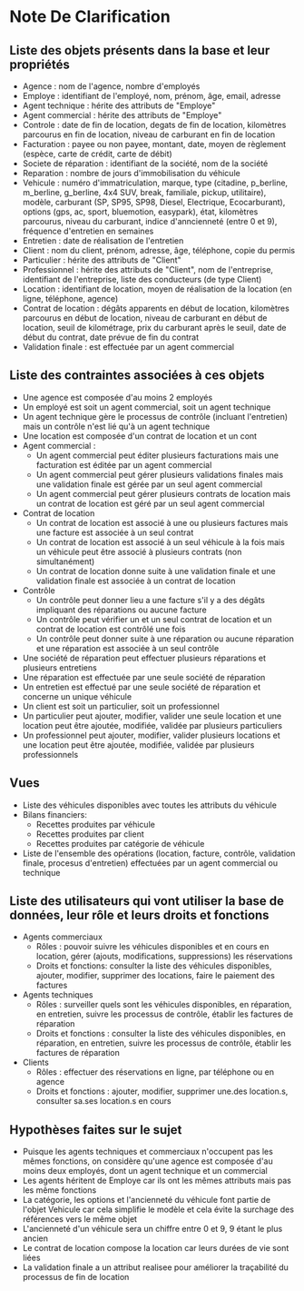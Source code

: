 # Note De Clarification

## Liste des objets présents dans la base et leur propriétés
* Agence : nom de l'agence, nombre d'employés
* Employe : identifiant de l'employé, nom, prénom, âge, email, adresse
* Agent technique : hérite des attributs de "Employe"
* Agent commercial : hérite des attributs de "Employe"
* Controle : date de fin de location, degats de fin de location, kilomètres parcourus en fin de location, niveau de carburant en fin de location
* Facturation : payee ou non payee, montant, date, moyen de règlement (espèce, carte de crédit, carte de débit)
* Societe de réparation : identifiant de la société, nom de la société
* Reparation : nombre de jours d'immobilisation du véhicule
* Vehicule : numéro d'immatriculation, marque, type (citadine, p_berline, m_berline, g_berline, 4x4 SUV, break, familiale, pickup, utilitaire), modèle, carburant (SP, SP95, SP98, Diesel, Electrique, Ecocarburant), options (gps, ac, sport, bluemotion, easypark), état, kilomètres parcourus, niveau du carburant, indice d'anncienneté (entre 0 et 9), fréquence d'entretien en semaines
* Entretien : date de réalisation de l'entretien
* Client : nom du client, prénom, adresse, âge, téléphone, copie du permis
* Particulier : hérite des attributs de "Client"
* Professionnel : hérite des attributs de "Client", nom de l'entreprise, identifiant de l'entreprise, liste des conducteurs (de type Client)
* Location : identifiant de location, moyen de réalisation de la location (en ligne, téléphone, agence)
* Contrat de location : dégâts apparents en début de location, kilomètres parcourus en début de location, niveau de carburant en début de location, seuil de kilométrage, prix du carburant après le seuil, date de début du contrat, date prévue de fin du contrat
* Validation finale : est effectuée par un agent commercial

## Liste des contraintes associées à ces objets 
* Une agence est composée d'au moins 2 employés
* Un employé est soit un agent commercial, soit un agent technique
* Un agent technique gère le processus de contrôle (incluant l'entretien) mais un contrôle n'est lié qu'à un agent technique
* Une location est composée d'un contrat de location et un cont
*  Agent commercial :
	* Un agent commercial peut éditer plusieurs facturations mais une facturation est éditée par un agent commercial
	* Un agent commercial peut gérer plusieurs validations finales mais une validation finale est gérée par un seul agent commercial
	* Un agent commercial peut gérer plusieurs contrats de location mais un contrat de location est géré par un seul agent commercial
* Contrat de location
	* Un contrat de location est associé à une ou plusieurs factures mais une facture est associée à un seul contrat
	* Un contrat de location est associé à un seul véhicule à la fois mais un véhicule peut être associé à plusieurs contrats (non simultanément)
	* Un contrat de location donne suite à une validation finale et une validation finale est associée à un contrat de location
* Contrôle
	* Un contrôle peut donner lieu a une facture  s'il y a des dégâts impliquant des réparations ou aucune facture
	* Un contrôle peut vérifier un et un seul contrat de location et un contrat de location est contrôlé une fois
	* Un contrôle peut donner suite à une réparation ou aucune réparation et une réparation est associée à un seul contrôle
* Une société de réparation peut effectuer plusieurs réparations et plusieurs entretiens
* Une réparation est effectuée par une seule société de réparation
* Un entretien est effectué par une seule société de réparation et concerne un unique véhicule
* Un client est soit un particulier, soit un professionnel
* Un particulier peut ajouter, modifier, valider une seule location et une location peut être ajoutée, modifiée, validée par plusieurs particuliers
* Un professionnel peut ajouter, modifier, valider plusieurs locations et une location peut être ajoutée, modifiée, validée par plusieurs professionnels

## Vues
* Liste des véhicules disponibles avec toutes les attributs du véhicule
* Bilans financiers: 
	* Recettes produites par véhicule
	* Recettes produites par client
	* Recettes produites par catégorie de véhicule
* Liste de l'ensemble des opérations (location, facture, contrôle, validation finale, procesus d'entretien) effectuées par un agent commercial ou technique

## Liste des utilisateurs qui vont utiliser la base de données, leur rôle et leurs droits et fonctions
* Agents commerciaux
	* Rôles : pouvoir suivre les véhicules disponibles et en cours en location, gérer (ajouts, modifications, suppressions) les réservations
	* Droits et fonctions: consulter la liste des véhicules disponibles, ajouter, modifier, supprimer des locations, faire le paiement  des factures
* Agents techniques 
	* Rôles : surveiller quels sont les véhicules disponibles, en réparation, en entretien, suivre les processus de contrôle, établir les factures de réparation
	* Droits et fonctions : consulter la liste des véhicules disponibles, en réparation, en entretien, suivre les processus de contrôle, établir les factures de réparation
* Clients 
	* Rôles : effectuer des réservations en ligne, par téléphone ou en agence
	* Droits et fonctions : ajouter, modifier, supprimer une.des location.s,  consulter sa.ses location.s en cours

## Hypothèses faites sur le sujet
* Puisque les agents techniques et commerciaux n'occupent pas les mêmes fonctions, on considère qu'une agence est composée d'au moins deux employés, dont un agent technique et un commercial
* Les agents héritent de Employe car ils ont les mêmes attributs mais pas les même fonctions
* La catégorie, les options et l'ancienneté du véhicule font partie de l'objet Vehicule car cela simplifie le modèle et cela évite la surchage des références vers le même objet
* L'ancienneté d'un véhicule sera un chiffre entre 0 et 9, 9 étant le plus ancien
* Le contrat de location compose la location car leurs durées de vie sont liées
* La validation finale a un attribut realisee pour améliorer la traçabilité du processus de fin de location
